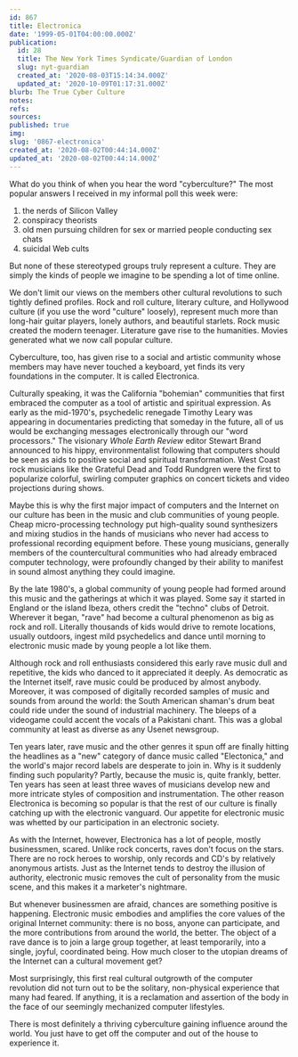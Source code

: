 ```yaml
---
id: 867
title: Electronica
date: '1999-05-01T04:00:00.000Z'
publication:
  id: 28
  title: The New York Times Syndicate/Guardian of London
  slug: nyt-guardian
  created_at: '2020-08-03T15:14:34.000Z'
  updated_at: '2020-10-09T01:17:31.000Z'
blurb: The True Cyber Culture
notes: 
refs: 
sources: 
published: true
img: 
slug: '0867-electronica'
created_at: '2020-08-02T00:44:14.000Z'
updated_at: '2020-08-02T00:44:14.000Z'
---
```

What do you think of when you hear the word "cyberculture?" The most popular answers I received in my informal poll this week were:

1) the nerds of Silicon Valley  
2) conspiracy theorists  
3) old men pursuing children for sex or married people conducting sex chats  
4) suicidal Web cults

But none of these stereotyped groups truly represent a culture. They are simply the kinds of people we imagine to be spending a lot of time online.

We don't limit our views on the members other cultural revolutions to such tightly defined profiles. Rock and roll culture, literary culture, and Hollywood culture (if you use the word "culture" loosely), represent much more than long-hair guitar players, lonely authors, and beautiful starlets. Rock music created the modern teenager. Literature gave rise to the humanities. Movies generated what we now call popular culture.

Cyberculture, too, has given rise to a social and artistic community whose members may have never touched a keyboard, yet finds its very foundations in the computer. It is called Electronica.

Culturally speaking, it was the California "bohemian" communities that first embraced the computer as a tool of artistic and spiritual expression. As early as the mid-1970's, psychedelic renegade Timothy Leary was appearing in documentaries predicting that someday in the future, all of us would be exchanging messages electronically through our "word processors." The visionary *Whole Earth Review* editor Stewart Brand announced to his hippy, environmentalist following that computers should be seen as aids to positive social and spiritual transformation. West Coast rock musicians like the Grateful Dead and Todd Rundgren were the first to popularize colorful, swirling computer graphics on concert tickets and video projections during shows.

Maybe this is why the first major impact of computers and the Internet on our culture has been in the music and club communities of young people. Cheap micro-processing technology put high-quality sound synthesizers and mixing studios in the hands of musicians who never had access to professional recording equipment before. These young musicians, generally members of the countercultural communities who had already embraced computer technology, were profoundly changed by their ability to manifest in sound almost anything they could imagine.

By the late 1980's, a global community of young people had formed around this music and the gatherings at which it was played. Some say it started in England or the island Ibeza, others credit the "techno" clubs of Detroit. Wherever it began, "rave" had become a cultural phenomenon as big as rock and roll. Literally thousands of kids would drive to remote locations, usually outdoors, ingest mild psychedelics and dance until morning to electronic music made by young people a lot like them.

Although rock and roll enthusiasts considered this early rave music dull and repetitive, the kids who danced to it appreciated it deeply. As democratic as the Internet itself, rave music could be produced by almost anybody. Moreover, it was composed of digitally recorded samples of music and sounds from around the world: the South American shaman's drum beat could ride under the sound of industrial machinery. The bleeps of a videogame could accent the vocals of a Pakistani chant. This was a global community at least as diverse as any Usenet newsgroup.

Ten years later, rave music and the other genres it spun off are finally hitting the headlines as a "new" category of dance music called "Electonica," and the world's major record labels are desperate to join in. Why is it suddenly finding such popularity? Partly, because the music is, quite frankly, better. Ten years has seen at least three waves of musicians develop new and more intricate styles of composition and instrumentation. The other reason Electronica is becoming so popular is that the rest of our culture is finally catching up with the electronic vanguard. Our appetite for electronic music was whetted by our participation in an electronic society.

As with the Internet, however, Electronica has a lot of people, mostly businessmen, scared. Unlike rock concerts, raves don't focus on the stars. There are no rock heroes to worship, only records and CD's by relatively anonymous artists. Just as the Internet tends to destroy the illusion of authority, electronic music removes the cult of personality from the music scene, and this makes it a marketer's nightmare.

But whenever businessmen are afraid, chances are something positive is happening. Electronic music embodies and amplifies the core values of the original Internet community: there is no boss, anyone can participate, and the more contributions from around the world, the better. The object of a rave dance is to join a large group together, at least temporarily, into a single, joyful, coordinated being. How much closer to the utopian dreams of the Internet can a cultural movement get?

Most surprisingly, this first real cultural outgrowth of the computer revolution did not turn out to be the solitary, non-physical experience that many had feared. If anything, it is a reclamation and assertion of the body in the face of our seemingly mechanized computer lifestyles.

There is most definitely a thriving cyberculture gaining influence around the world. You just have to get off the computer and out of the house to experience it.

